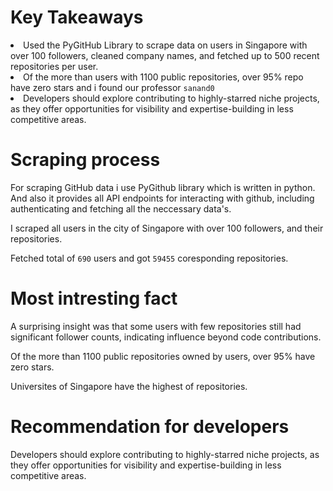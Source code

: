 # Key Takeaways

<li> Used the PyGitHub Library to scrape data on users in Singapore with over 100 followers, cleaned company names, and fetched up to 500 recent repositories per user.

<li> Of the more than users with 1100 public repositories, over 95% repo have zero stars and i found our professor <code>sanand0</code>

<li> Developers should explore contributing to highly-starred niche projects, as they offer opportunities for visibility and expertise-building in less competitive areas.


# Scraping process 

For scraping GitHub data i use PyGithub library which is written in python. And also it provides all API endpoints for interacting with github, including authenticating and fetching all the neccessary data's.

I scraped all users in the city of Singapore with over 100 followers, and their repositories. 

Fetched total of <code>690</code> users and got <code>59455</code> coresponding repositories.

# Most intresting fact

A surprising insight was that some users with few repositories still had significant follower counts, indicating influence beyond code contributions.

Of the more than 1100 public repositories owned by users, over 95% have zero stars.

Universites of Singapore have the highest of repositories.


# Recommendation for developers

Developers should explore contributing to highly-starred niche projects, as they offer opportunities for visibility and expertise-building in less competitive areas.
